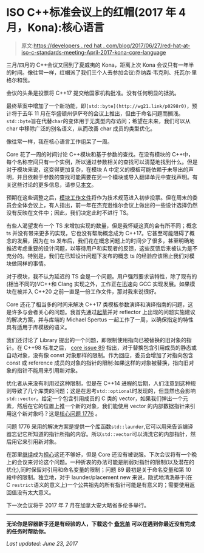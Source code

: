 # ISO C++标准会议上的红帽(2017 年 4 月，Kona):核心语言

> 原文:[https://developers . red hat . com/blog/2017/06/27/red-hat-at-iso-c-standards-meeting-April-2017-kona-core-language](https://developers.redhat.com/blog/2017/06/27/red-hat-at-the-iso-c-standards-meeting-april-2017-kona-core-language)

三月/四月的 C++会议又回到了夏威夷的 Kona，距离上次 Kona 会议只有一年半的时间。像往常一样，红帽派了我们三个人去参加会议:乔纳森·韦克利、托瓦尔·里格尔和我。

会议的头条是投票将 C++17 提交给国家机构批准。没有任何明显的抵抗。

最终草案中增加了一个新功能，即`[std::byte](http://wg21.link/p0298r0)`，预计将于去年 11 月在华盛顿州伊萨夸的会议上推出，但由于命名问题而搁浅。`std::byte`旨在代替`char`的变体用于无类型内存访问；希望在未来，我们可以从 char 中移除广泛的别名语义，从而改善 char 成员的类型优化。

像往常一样，我在核心语言工作组呆了一周。

Core 花了一周的时间讨论 C++模块和基于参数的查找。在没有模块的 C++中，每个名称空间只有一个实例，所以通过参数相关的查找可以清楚地找到什么。但是对于模块来说，这变得更加复杂，在模块 A 中定义的模板可能依赖于未导出的声明，并且依赖于参数的查找可能需要在另一个模块或导入翻译单元中查找声明。有关这些讨论的更多信息，请参见[本文](http://wg21.link/P0582)。

预期在这些调整之后，[模块工作文件](http://wg21.link/n4647)将作为技术规范进入初步投票。但在周末的委员会全体会议上，有人指出，前一年在杰克逊维尔会议上做出的一些设计选择仍然没有反映在文件中；因此，我们决定此时不进行 TS。

有些人渴望发布一个 TS 来增加实现的数量，但是我怀疑这真的会有所不同；概念 ts 并没有带来更多的实现，它也没有帮助概念成为 C++17。它甚至可能阻碍了概念的发展，因为在 ts 发布后，我们花在概念问题上的时间少了很多，甚至明确地推迟考虑重要的设计问题，以等待用户和实现者的反馈，这些反馈后来被认为是不充分的。特别是，我们在已知设计问题下发布的概念 ts 的经验应该阻止我们对模块做同样的事情。

对于模块，我不认为延迟的 TS 会是一个问题。用户强烈要求该特性，除了现有的(相当不同的)VC++和 Clang 实现之外，工作正在迅速向 GCC 实现发展。如果模块在被并入 C++20 之前一直是一份工作文件，那对我来说很好。

Core 还花了相当多的时间来解决 C++17 类模板参数演绎和演绎指南的问题，这是许多与会者关心的问题。我首先通过[起草](http://wg21.link/p0620)并对 reflector 上出现的问题实施建议的解决方案，并与库端的 Michael Spertus 一起工作了一周，以确保指定的特性具有适用于库模板的语义。

我们还讨论了 Library 提出的一个问题，即限制使用指向已被替换的旧对象的指针。在 C++98 标准之后， [core issue 89](http://wg21.link/cwg89) 指出，对于替换包含引用成员的静态或自动对象，没有像 const 对象那样的限制。作为回应，委员会增加了对指向包含 const 或 reference 成员的对象的指针的限制:如果这样的对象被替换，指向旧对象的指针不能用来引用新对象。

优化者从来没有利用过这种限制，但是在 C++14 进程的后期，人们注意到这种规则导致了几个库类的问题；这是在思考`std::optional`时发现的，但显然也会影响`std::vector`。给定一个包含引用成员的 C 类的 vector，如果我们弹出一个元素，然后在它的位置上推一个新的对象，我们能使用 vector 的内部数据指针来引用这个新对象吗？这是[核心问题 1776](http://wg21.link/cwg1776) 。

问题 1776 采用的解决方案是提供一个库函数`std::launder`,它可以用来告诉编译器忘记它所知道的指针所指的内容。所以`std::vector`可以清洗它的内部指针，然后用它来引用新对象。

在那里[继续](http://wg21.link/cwg2182)成为[担心](http://wg21.link/p0532)这还不够好，但是 Core 还没有被说服。下次会议将有一个晚上的会议来讨论这个问题。一种折衷的办法可能是削弱对指针的限制(以及潜在的优化),同时保留对引用和命名变量的限制；问题 89 最初是关于命名变量和第 10 段中的限制。独立地，对于 launder/placement new 来说，隐式地清洗基于(在 C `restrict`语义的意义上)一个公共祖先的所有指针可能是有意义的；需要使用返回值没有太大意义。

下一次会议将于 2017 年 7 月在加拿大安大略省多伦多举行。

* * *

**无论你是容器新手还是有经验的人，下载这个** [**备忘单**](https://developers.redhat.com/promotions/docker-cheatsheet/) **可以在遇到你最近没有完成的任务时帮助你。**

*Last updated: June 23, 2017*